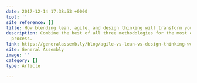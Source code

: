 ```yaml
---
date: 2017-12-14 17:38:53 +0000
tool: ''
site_reference: []
title: How blending lean, agile, and design thinking will transform your team
description: Combine the best of all three methodologies for the most effective UX
  process.
link: https://generalassemb.ly/blog/agile-vs-lean-vs-design-thinking-workflow/
site: General Assembly
image: ''
category: []
type: Article

---
```

